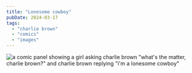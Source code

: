 ```yaml
---
title: "Lonesome cowboy"
pubDate: 2024-03-17
tags: 
  - "charlie brown"
  - "comics"
  - "images"
---
```


![a comic panel showing a girl asking charlie brown "what's the matter, charlie brown?" and charlie brown replying "i'm a lonesome cowboy"](/images/charlie-brown-lonesome-cowboy.jpg)
